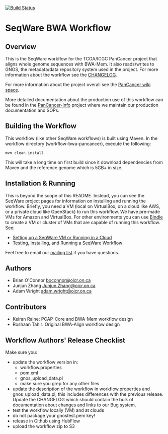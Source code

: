 [![Build Status](https://travis-ci.org/ICGC-TCGA-PanCancer/Seqware-BWA-Workflow.svg?branch=develop)](https://travis-ci.org/ICGC-TCGA-PanCancer/Seqware-BWA-Workflow)

# SeqWare BWA Workflow

## Overview

This is the SeqWare workflow for the TCGA/ICGC PanCancer project that aligns
whole genome sequences with BWA-Mem.  It also reads/writes to GNOS, the metadata/data
repository system used in the project.
For more information about the workflow see the [CHANGELOG](CHANGELOG.md).

For more information about the project overall see the
[PanCancer wiki space](https://wiki.oicr.on.ca/display/PANCANCER/PANCANCER+Home).

More detailed documentation about the production use of this workflow can be
found in the [PanCancer-Info](https://github.com/ICGC-TCGA-PanCancer/pancancer-info)
project where we maintain our production documentation and SOPs.

## Building the Workflow

This workflow (like other SeqWare workflows) is built using Maven.  In the
workflow directory (workflow-bwa-pancancer), execute the following:

    mvn clean install

This will take a long time on first build since it download dependencies from Maven
and the reference genome which is 5GB+ in size.

## Installation & Running

This is beyond the scope of this README.  Instead, you can see the SeqWare project pages for information on installing and running the workflow.  Briefly, you need a VM (local on VirtualBox, on a cloud like AWS, or a private cloud like OpenStack) to run this workflow.  We have pre-made VMs for Amazon and VirtualBox.  For other environments you can use [Bindle](https://github.com/CloudBindle/Bindle) to create a VM or cluster of VMs that are capable of running this workflow. See:

* [Setting up a SeqWare VM or Running in a Cloud](http://seqware.github.io/docs/2-installation/)
* [Testing, Installing, and Running a SeqWare Workflow](http://seqware.github.io/docs/3-getting-started/)

Feel free to email our [mailing list](http://seqware.github.io/community/) if you have questions.

## Authors

* Brian O'Connor <boconnor@oicr.on.ca>
* Junjun Zhang <Junjun.Zhang@oicr.on.ca>
* Adam Wright <adam.wright@oicr.on.ca>

## Contributors

* Keiran Raine: PCAP-Core and BWA-Mem workflow design
* Roshaan Tahir: Original BWA-Align workflow design 

## Workflow Authors' Release Checklist

Make sure you:

* update the workflow version in:
    * workflow.properties
    * pom.xml
    * gnos_upload_data.pl
    * make sure you grep for any other files
* update the description of the workflow in workflow.properties and gnos_upload_data.pl, this includes differences with the previous release. Update the CHANGELOG which should contain the bulk of documentation about changes and links to our Bug system.
* test the workflow locally (VM) and at clouds
* do not package your gnostest.pem key!
* release in Github using HubFlow
* upload the workflow zip to S3
